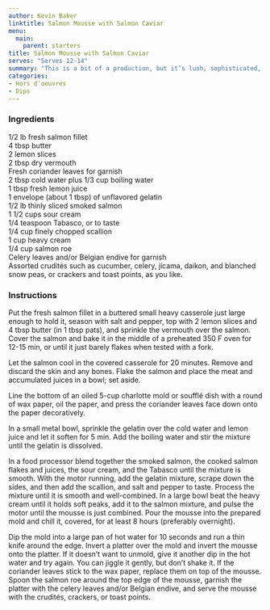 ```yaml
---
author: Kevin Baker
linktitle: Salmon Mousse with Salmon Caviar
menu:
  main:
    parent: starters
title: Salmon Mousse with Salmon Caviar
serves: "Serves 12-14"
summary: "This is a bit of a production, but it’s lush, sophisticated, and makes a gorgeous center-piece for an hors d’oeuvre table at a special occasion. "
categories:
- Hors d'oeuvres 
- Dips
---
```

### Ingredients

<div class="ingredient-list">

1/2 lb fresh salmon fillet  
4 tbsp butter  
2 lemon slices  
2 tbsp dry vermouth  
Fresh coriander leaves for garnish  
2 tbsp cold water plus 1/3 cup boiling water  
1 tbsp fresh lemon juice  
1 envelope (about 1 tbsp) of unflavored gelatin  
1/2 lb thinly sliced smoked salmon  
1 1/2 cups sour cream  
1/4 teaspoon Tabasco, or to taste  
1/4 cup finely chopped scallion  
1 cup heavy cream  
1/4 cup salmon roe  
Celery leaves and/or Belgian endive for garnish  
Assorted crudités such as cucumber, celery, jícama, daikon, and blanched snow peas, or crackers and toast points, as you like.  

</div>

### Instructions

Put the fresh salmon fillet in a buttered small heavy casserole just large enough to hold it, season with salt and pepper, top with 2 lemon slices and 4 tbsp butter (in 1 tbsp pats), and sprinkle the vermouth over the salmon. Cover the salmon and bake it in the middle of a preheated 350 F oven for 12-15 min, or until it just barely flakes when tested with a fork.

Let the salmon cool in the covered casserole for 20 minutes.  Remove and discard the skin and any bones. Flake the salmon and place the meat and accumulated juices in a bowl; set aside.

Line the bottom of an oiled 5-cup charlotte mold or soufflé dish with a round of wax paper, oil the paper, and press the coriander leaves face down onto the paper decoratively. 

In a small metal bowl, sprinkle the gelatin over the cold water and lemon juice and let it soften for 5 min. Add the boiling water and stir the mixture until the gelatin is dissolved. 

In a food processor blend together the smoked salmon, the cooked salmon flakes and juices, the sour cream, and the Tabasco until the mixture is smooth. With the motor running, add the gelatin mixture, scrape down the sides, and then add the scallion, and salt and pepper to taste. Process the mixture until it is smooth and well-combined. In a large bowl beat the heavy cream until it holds soft peaks, add it to the salmon mixture, and pulse the motor until the mousse is just combined. Pour the mousse into the prepared mold and chill it, covered, for at least 8 hours (preferably overnight).

Dip the mold into a large pan of hot water for 10 seconds and run a thin knife around the edge. Invert a platter over the mold and invert the mousse onto the platter. If it doesn’t want to unmold, give it another dip in the hot water and try again. You can jiggle it gently, but don’t shake it. If the coriander leaves stick to the wax paper, replace them on top of the mousse. Spoon the salmon roe around the top edge of the mousse, garnish the platter with the celery leaves and/or Belgian endive, and serve the mousse with the crudités, crackers, or toast points.